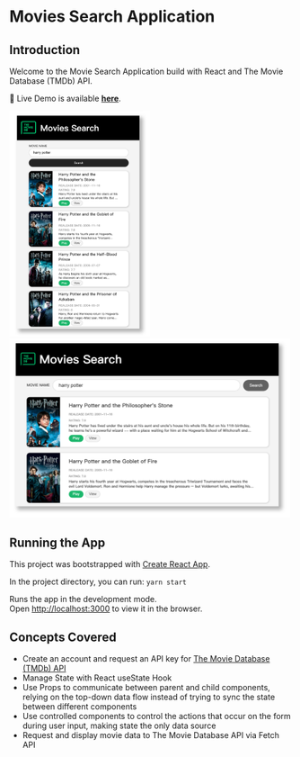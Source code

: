 # Movies Search Application

## Introduction

Welcome to the Movie Search Application build with React and The Movie Database (TMDb) API.

:bookmark_tabs: Live Demo is available [**here**]().

<img src="./display_images/iPhone 6_7_8 Plus.png" alt="iPhone 6_7_8 Plus" width = "250" />

<img src="./display_images/PC.png" alt="PC" width = "500" />

## Running the App

This project was bootstrapped with [Create React App](https://github.com/facebook/create-react-app).

In the project directory, you can run: `yarn start`

Runs the app in the development mode.<br />
Open [http://localhost:3000](http://localhost:3000) to view it in the browser.

## Concepts Covered

- Create an account and request an API key for [The Movie Database (TMDb) API](https://www.themoviedb.org/)
- Manage State with React useState Hook
- Use Props to communicate between parent and child components, relying on the top-down data flow instead of trying to sync the state between different components
- Use controlled components to control the actions that occur on the form during user input, making state the only data source
- Request and display movie data to The Movie Database API via Fetch API
